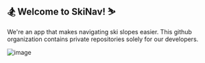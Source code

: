 ## 🏂 Welcome to SkiNav! ⛷️

We're an app that makes navigating ski slopes easier. This github organization contains private repositories solely for our developers.

![image](https://user-images.githubusercontent.com/59634395/231942690-600697c6-f4a0-4f55-a317-44a6d75b5720.png)
